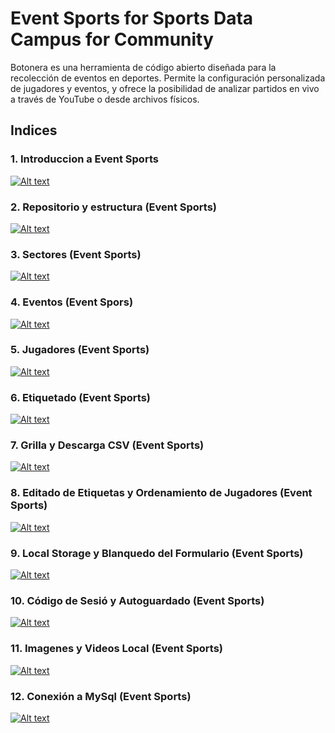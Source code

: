 
# Event Sports for Sports Data Campus for Community

Botonera es una herramienta de código abierto diseñada para la recolección de eventos en deportes. Permite la configuración personalizada de jugadores y eventos, y ofrece la posibilidad de analizar partidos en vivo a través de YouTube o desde archivos físicos.

## Indices

### 1.  Introduccion a Event Sports

[![Alt text](https://img.youtube.com/vi/dmyupb6dlQk/0.jpg)](https://www.youtube.com/watch?v=dmyupb6dlQk)

### 2. Repositorio y estructura (Event Sports)

[![Alt text](https://img.youtube.com/vi/2ldR7_qC3ro/0.jpg)](https://www.youtube.com/watch?v=2ldR7_qC3ro)

### 3.  Sectores (Event Sports)

[![Alt text](https://img.youtube.com/vi/5FokR_cwLDU/0.jpg)](https://www.youtube.com/watch?v=5FokR_cwLDU)


### 4.  Eventos (Event Spors)

[![Alt text](https://img.youtube.com/vi/TS0G6_XDzV8/0.jpg)](https://www.youtube.com/watch?v=TS0G6_XDzV8)


### 5.  Jugadores (Event Sports)

[![Alt text](https://img.youtube.com/vi/4sqL3vEjln8/0.jpg)](https://www.youtube.com/watch?v=4sqL3vEjln8)


### 6.  Etiquetado (Event Sports)

[![Alt text](https://img.youtube.com/vi/A4FgXWve398/0.jpg)](https://www.youtube.com/watch?v=A4FgXWve398)


### 7.  Grilla y Descarga CSV (Event Sports)

[![Alt text](https://img.youtube.com/vi/36H8OQ0qMAg/0.jpg)](https://www.youtube.com/watch?v=36H8OQ0qMAg)

### 8.  Editado de Etiquetas y Ordenamiento de Jugadores (Event Sports) 

[![Alt text](https://img.youtube.com/vi/LRSFaebFnqs/0.jpg)](https://www.youtube.com/watch?v=LRSFaebFnqs)

### 9. Local Storage y Blanquedo del Formulario (Event Sports)

[![Alt text](https://img.youtube.com/vi/6ird-OevANM/0.jpg)](https://www.youtube.com/watch?v=6ird-OevANM)

### 10. Código de Sesió y Autoguardado (Event Sports)

[![Alt text](https://img.youtube.com/vi/rNS3FaywuGM/0.jpg)](https://www.youtube.com/watch?v=rNS3FaywuGM)

### 11. Imagenes y Videos Local (Event Sports)


[![Alt text](https://img.youtube.com/vi/LRSFaebFnqs/0.jpg)](https://www.youtube.com/watch?v=LRSFaebFnqs)

### 12. Conexión a MySql  (Event Sports)

[![Alt text](https://img.youtube.com/vi/LRSFaebFnqs/0.jpg)](https://www.youtube.com/watch?v=LRSFaebFnqs)